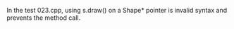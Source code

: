 In the test 023.cpp, using s.draw() on a Shape* pointer is invalid syntax and prevents the method call.